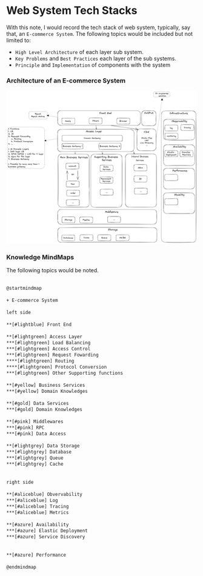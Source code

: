 # Web System Tech Stacks


With this note, I would record the tech stack of web system, typically, say that, an `E-commerce System`. The following topics would be included but not limited to:
* `High Level Architecture` of each layer sub system.
* `Key Problems` and `Best Practices` each layer of the sub systems.
* `Principle` and `Implementation` of components with the system


### Architecture of an E-commerce System

![E-commerce System Architecture](images/websystem.png)

### Knowledge MindMaps

The following topics would be noted.

```uml

@startmindmap

+ E-commerce System 

left side

**[#lightblue] Front End

**[#lightgreen] Access Layer
***[#lightgreen] Load Balancing
***[#lightgreen] Access Control
***[#lightgreen] Request Fowarding
****[#lightgreen] Routing
****[#lightgreen] Protocol Conversion
***[#lightgreen] Other Supporting functions

**[#yellow] Business Services
***[#yellow] Domain Knowledges

**[#gold] Data Services
***[#gold] Domain Knowledges

**[#pink] Middlewares
***[#pink] RPC
***[#pink] Data Access

**[#lightgrey] Data Storage
***[#lightgrey] Database
***[#lightgrey] Queue
***[#lightgrey] Cache


right side

**[#aliceblue] Obvervability
***[#aliceblue] Log
***[#aliceblue] Tracing
***[#aliceblue] Metrics

**[#azure] Availability
***[#azure] Elastic Deployment
***[#azure] Service Discovery


**[#azure] Performance

@endmindmap
```
